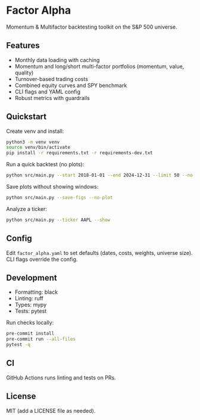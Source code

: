 # Factor Alpha

Momentum & Multifactor backtesting toolkit on the S&P 500 universe.

## Features
- Monthly data loading with caching
- Momentum and long/short multi-factor portfolios (momentum, value, quality)
- Turnover-based trading costs
- Combined equity curves and SPY benchmark
- CLI flags and YAML config
- Robust metrics with guardrails

## Quickstart

Create venv and install:

```bash
python3 -m venv venv
source venv/bin/activate
pip install -r requirements.txt -r requirements-dev.txt
```

Run a quick backtest (no plots):

```bash
python src/main.py --start 2018-01-01 --end 2024-12-31 --limit 50 --no-plot
```

Save plots without showing windows:

```bash
python src/main.py --save-figs --no-plot
```

Analyze a ticker:

```bash
python src/main.py --ticker AAPL --show
```

## Config
Edit `factor_alpha.yaml` to set defaults (dates, costs, weights, universe size). CLI flags override the config.

## Development
- Formatting: black
- Linting: ruff
- Types: mypy
- Tests: pytest

Run checks locally:

```bash
pre-commit install
pre-commit run --all-files
pytest -q
```

## CI
GitHub Actions runs linting and tests on PRs.

## License
MIT (add a LICENSE file as needed).
